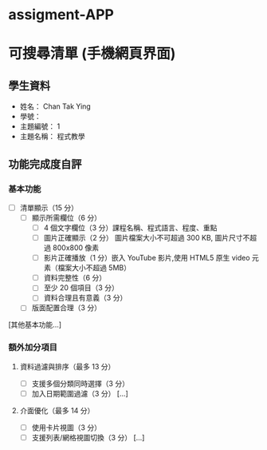 # assigment-APP

# 可搜尋清單 (手機網頁界面)

## 學生資料

- 姓名： Chan Tak Ying
- 學號：
- 主題編號： 1
- 主題名稱： 程式教學

## 功能完成度自評

### 基本功能

- [ ] 清單顯示（15 分）
  - [ ] 顯示所需欄位（6 分）
    - [ ] 4 個文字欄位（3 分）課程名稱、程式語言、程度、重點
    - [ ] 圖片正確顯示（2 分） 圖片檔案大小不可超過 300 KB, 圖片尺寸不超過 800x800 像素
    - [ ] 影片正確播放（1 分）嵌入 YouTube 影片,使用 HTML5 原生 video 元素（檔案大小不超過 5MB）
    - [ ] 資料完整性（6 分）
    - [ ] 至少 20 個項目（3 分）
    - [ ] 資料合理且有意義（3 分）
  - [ ] 版面配置合理（3 分）

[其他基本功能...]

### 額外加分項目

1. 資料過濾與排序（最多 13 分）

   - [ ] 支援多個分類同時選擇（3 分）
   - [ ] 加入日期範圍過濾（3 分）
         [...]

2. 介面優化（最多 14 分）
   - [ ] 使用卡片視圖（3 分）
   - [ ] 支援列表/網格視圖切換（3 分）
         [...]